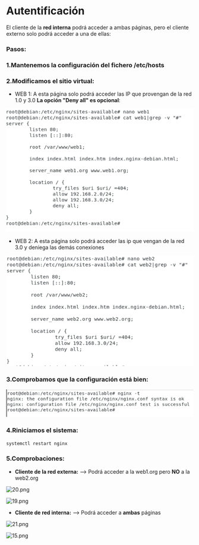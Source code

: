 # Autentificación

El cliente de la **red interna** podrá acceder a ambas páginas, pero el cliente externo solo podrá 
acceder a una de ellas:

### Pasos:

### 1.Mantenemos la configuración del fichero /etc/hosts

### 2.Modificamos el sitio virtual:

* WEB 1:
A esta página solo podrá acceder las IP que provengan de la red 1.0 y 3.0 **La opción "Deny all" es
opcional**:

![16.png](https://github.com/Juanrdls/NGINX/blob/main/Capturas/16.PNG)

* WEB 2:
A esta página solo podrá acceder las ip que vengan de la red 3.0 y deniega las demás conexiones

![17.png](https://github.com/Juanrdls/NGINX/blob/main/Capturas/17.PNG)

### 3.Comprobamos que la configuración está bien:

![18.png](https://github.com/Juanrdls/NGINX/blob/main/Capturas/18.PNG)

### 4.Riniciamos el sistema:

``` systemctl restart nginx ```

### 5.Comprobaciones:

* **Cliente de la red externa:** --> Podrá acceder a la web1.org pero **NO** a la web2.org

![20.png](https://github.com/Juanrdls/NGINX/blob/main/Capturas/20.PNG)

![19.png](https://github.com/Juanrdls/NGINX/blob/main/Capturas/19.PNG)

* **Cliente de red interna:** --> Podrá acceder a **ambas** páginas

![21.png](https://github.com/Juanrdls/NGINX/blob/main/Capturas/21.PNG)

![15.png](https://github.com/Juanrdls/NGINX/blob/main/Capturas/15.PNG)
